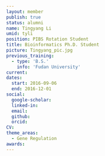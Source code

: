 ```yaml
---
layout: member
publish: true
status: alumni
name: Tingyang Li
umid: tyli
position: PIBS Rotation Student
title: Bioinformatics Ph.D. Student
picture: Tingyang_pic.jpg
previous_training:
  - type: 'B.S.'
    info: 'Fudan University'
current: 
dates:
  start: 2016-09-06
  end: 2016-12-01
social: 
  google-scholar: 
  linked-in: 
  email: 
  github:
  orcid:
CV: 
theme_areas:
  - Gene Regulation
awards:
---
```

